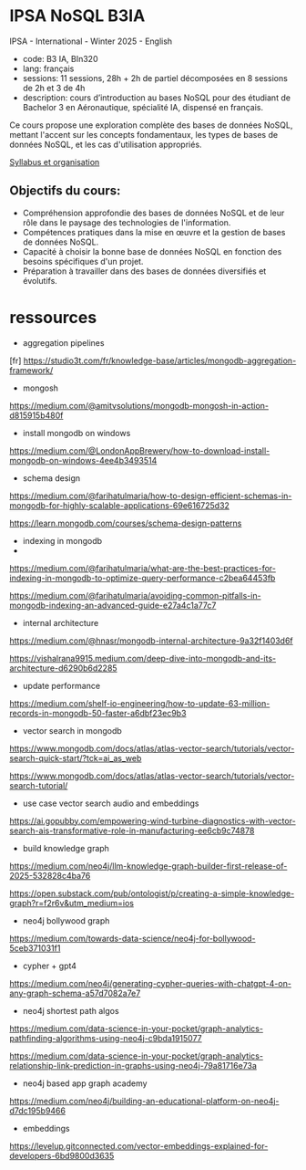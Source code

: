 # IPSA NoSQL B3IA

IPSA - International - Winter 2025 - English

- code: B3 IA, BIn320
- lang: français
- sessions: 11 sessions, 28h + 2h de partiel décomposées en 8 sessions de 2h et 3 de 4h
- description: cours d’introduction au bases NoSQL pour des étudiant de Bachelor 3 en Aéronautique, spécialité IA, dispensé en français.

Ce cours propose une exploration complète des bases de données NoSQL, mettant l'accent sur les concepts fondamentaux, les types de bases de données NoSQL, et les cas d'utilisation appropriés.


[Syllabus et organisation](https://docs.google.com/document/d/1IHEsvdrlGsvzYJ1z6L85tbfAdEIWmO2fxYAsfqfg8_Y/edit?tab=t.0)

## Objectifs du cours:

- Compréhension approfondie des bases de données NoSQL et de leur rôle dans le paysage des technologies de l'information.
- Compétences pratiques dans la mise en œuvre et la gestion de bases de données NoSQL.
- Capacité à choisir la bonne base de données NoSQL en fonction des besoins spécifiques d'un projet.
- Préparation à travailler dans des bases de données diversifiés et évolutifs.

# ressources

- aggregation pipelines

[fr] https://studio3t.com/fr/knowledge-base/articles/mongodb-aggregation-framework/

- mongosh

https://medium.com/@amitvsolutions/mongodb-mongosh-in-action-d815915b480f

- install mongodb on windows

https://medium.com/@LondonAppBrewery/how-to-download-install-mongodb-on-windows-4ee4b3493514

- schema design

https://medium.com/@farihatulmaria/how-to-design-efficient-schemas-in-mongodb-for-highly-scalable-applications-69e616725d32

https://learn.mongodb.com/courses/schema-design-patterns

- indexing in mongodb
-
https://medium.com/@farihatulmaria/what-are-the-best-practices-for-indexing-in-mongodb-to-optimize-query-performance-c2bea64453fb

https://medium.com/@farihatulmaria/avoiding-common-pitfalls-in-mongodb-indexing-an-advanced-guide-e27a4c1a77c7


- internal architecture

https://medium.com/@hnasr/mongodb-internal-architecture-9a32f1403d6f

https://vishalrana9915.medium.com/deep-dive-into-mongodb-and-its-architecture-d6290b6d2285

- update performance

https://medium.com/shelf-io-engineering/how-to-update-63-million-records-in-mongodb-50-faster-a6dbf23ec9b3

- vector search in mongodb

https://www.mongodb.com/docs/atlas/atlas-vector-search/tutorials/vector-search-quick-start/?tck=ai_as_web

https://www.mongodb.com/docs/atlas/atlas-vector-search/tutorials/vector-search-tutorial/

- use case vector search audio and embeddings

https://ai.gopubby.com/empowering-wind-turbine-diagnostics-with-vector-search-ais-transformative-role-in-manufacturing-ee6cb9c74878

- build knowledge graph

https://medium.com/neo4j/llm-knowledge-graph-builder-first-release-of-2025-532828c4ba76

https://open.substack.com/pub/ontologist/p/creating-a-simple-knowledge-graph?r=f2r6v&utm_medium=ios

- neo4j bollywood graph

https://medium.com/towards-data-science/neo4j-for-bollywood-5ceb371031f1

- cypher + gpt4

https://medium.com/neo4j/generating-cypher-queries-with-chatgpt-4-on-any-graph-schema-a57d7082a7e7

- neo4j shortest path algos

https://medium.com/data-science-in-your-pocket/graph-analytics-pathfinding-algorithms-using-neo4j-c9bda1915077

https://medium.com/data-science-in-your-pocket/graph-analytics-relationship-link-prediction-in-graphs-using-neo4j-79a81716e73a

- neo4j based app  graph academy

https://medium.com/neo4j/building-an-educational-platform-on-neo4j-d7dc195b9466

- embeddings

https://levelup.gitconnected.com/vector-embeddings-explained-for-developers-6bd9800d3635
